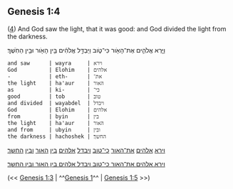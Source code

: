 ## Genesis 1:4

([4](http://biblehub.com/text/genesis/1-4.htm)) And God saw the light, that it was good: and God divided the light from the darkness.

וַיַּ֧רְא אֱלֹהִ֛ים אֶת־הָאֹ֖ור כִּי־טֹ֑וב וַיַּבְדֵּ֣ל אֱלֹהִ֔ים בֵּ֥ין הָאֹ֖ור וּבֵ֥ין הַחֹֽשֶׁךְ׃

	and saw      | wayra     | וירא
	God          | Elohim    | אלהים
	-            | eth-      | את־
	the light    | ha'aur    | האור
	as           | ki-       | כי־
	good         | tob       | טוב
	and divided  | wayabdel  | ויבדל
	God          | Elohim    | אלהים
	from         | byin      | בין
	the light    | ha'aur    | האור
	and from     | ubyin     | ובין
	the darkness | hachoshek | החשך׃

[וירא](/keys/VIRA) [אלהים](/keys/ALHIM) [את־האור](/keys/ATh-HAVR) [כי־טוב](/keys/KI-TVB) [ויבדל](/keys/VIBDL) [אלהים](/keys/ALHIM) [בין](/keys/BIN) [האור](/keys/HAVR) [ובין](/keys/VBIN) [החשך](/keys/HChShK)׃

[וירא אלהים את־האור כי־טוב ויבדל אלהים בין האור ובין החשך](/keys/VIRA.ALHIM.ATh-HAVR.KI-TVB.VIBDL.ALHIM.BIN.HAVR.VBIN.HChShK)׃

(<< [Genesis 1:3](/genesis/1/3) | ^^[Genesis 1](/genesis/1)^^ | [Genesis 1:5](/genesis/1/5) >>)
